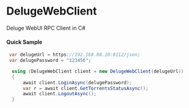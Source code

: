 # DelugeWebClient
Deluge WebUI RPC Client in C# 


#### Quick Sample
```csharp
 var delugeUrl = https://192.168.88.10:8112/json;
 var delugePassword = "123456";

  using (DelugeWebClient client = new DelugeWebClient(delugeUrl))
  {
      await client.LoginAsync(delugePassword);
      var r = await client.GetTorrentsStatusAsync();
      await client.LogoutAsync();
  }
```
